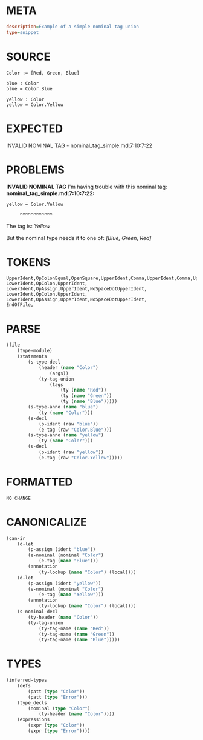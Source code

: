 # META
~~~ini
description=Example of a simple nominal tag union
type=snippet
~~~
# SOURCE
~~~roc
Color := [Red, Green, Blue]

blue : Color
blue = Color.Blue

yellow : Color
yellow = Color.Yellow
~~~
# EXPECTED
INVALID NOMINAL TAG - nominal_tag_simple.md:7:10:7:22
# PROBLEMS
**INVALID NOMINAL TAG**
I'm having trouble with this nominal tag:
**nominal_tag_simple.md:7:10:7:22:**
```roc
yellow = Color.Yellow
```
         ^^^^^^^^^^^^

The tag is:
    _Yellow_

But the nominal type needs it to one of:
    _[Blue, Green, Red]_

# TOKENS
~~~zig
UpperIdent,OpColonEqual,OpenSquare,UpperIdent,Comma,UpperIdent,Comma,UpperIdent,CloseSquare,
LowerIdent,OpColon,UpperIdent,
LowerIdent,OpAssign,UpperIdent,NoSpaceDotUpperIdent,
LowerIdent,OpColon,UpperIdent,
LowerIdent,OpAssign,UpperIdent,NoSpaceDotUpperIdent,
EndOfFile,
~~~
# PARSE
~~~clojure
(file
	(type-module)
	(statements
		(s-type-decl
			(header (name "Color")
				(args))
			(ty-tag-union
				(tags
					(ty (name "Red"))
					(ty (name "Green"))
					(ty (name "Blue")))))
		(s-type-anno (name "blue")
			(ty (name "Color")))
		(s-decl
			(p-ident (raw "blue"))
			(e-tag (raw "Color.Blue")))
		(s-type-anno (name "yellow")
			(ty (name "Color")))
		(s-decl
			(p-ident (raw "yellow"))
			(e-tag (raw "Color.Yellow")))))
~~~
# FORMATTED
~~~roc
NO CHANGE
~~~
# CANONICALIZE
~~~clojure
(can-ir
	(d-let
		(p-assign (ident "blue"))
		(e-nominal (nominal "Color")
			(e-tag (name "Blue")))
		(annotation
			(ty-lookup (name "Color") (local))))
	(d-let
		(p-assign (ident "yellow"))
		(e-nominal (nominal "Color")
			(e-tag (name "Yellow")))
		(annotation
			(ty-lookup (name "Color") (local))))
	(s-nominal-decl
		(ty-header (name "Color"))
		(ty-tag-union
			(ty-tag-name (name "Red"))
			(ty-tag-name (name "Green"))
			(ty-tag-name (name "Blue")))))
~~~
# TYPES
~~~clojure
(inferred-types
	(defs
		(patt (type "Color"))
		(patt (type "Error")))
	(type_decls
		(nominal (type "Color")
			(ty-header (name "Color"))))
	(expressions
		(expr (type "Color"))
		(expr (type "Error"))))
~~~
